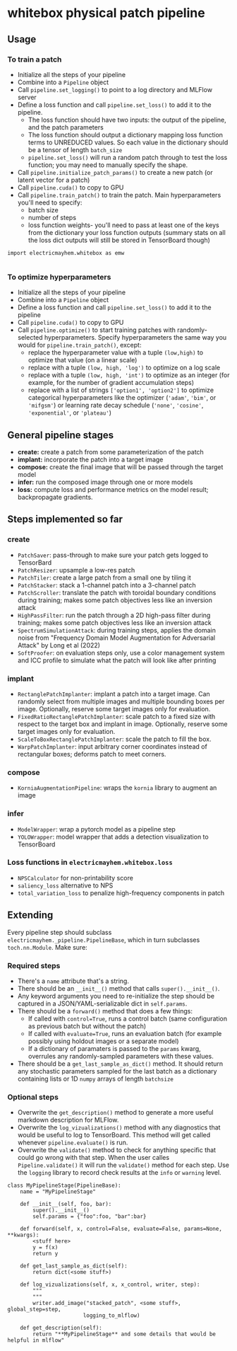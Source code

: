 # whitebox physical patch pipeline

## Usage

### To train a patch

* Initialize all the steps of your pipeline
* Combine into a `Pipeline` object
* Call `pipeline.set_logging()` to point to a log directory and MLFlow server
* Define a loss function and call `pipeline.set_loss()` to add it to the pipeline. 
  * The loss function should have two inputs: the output of the pipeline, and the patch parameters
  * The loss function should output a dictionary mapping loss function terms to UNREDUCED values. So each value in the dictionary should be a tensor of length `batch_size`
  * `pipeline.set_loss()` will run a random patch through to test the loss function; you may need to manually specify the shape.
* Call `pipeline.initialize_patch_params()` to create a new patch (or latent vector for a patch)
* Call `pipeline.cuda()` to copy to GPU
* Call `pipeline.train_patch()` to train the patch. Main hyperparameters you'll need to specify:
  * batch size
  * number of steps
  * loss function weights- you'll need to pass at least one of the keys from the dictionary your loss function outputs (summary stats on all the loss dict outputs will still be stored in TensorBoard though)


```
import electricmayhem.whitebox as emw


```

### To optimize hyperparameters

* Initialize all the steps of your pipeline
* Combine into a `Pipeline` object
* Define a loss function and call `pipeline.set_loss()` to add it to the pipeline
* Call `pipeline.cuda()` to copy to GPU
* Call `pipeline.optimize()` to start training patches with randomly-selected hyperparameters. Specify hyperparameters the same way you would for `pipeline.train_patch()`, except:
  * replace the hyperparameter value with a tuple `(low,high)` to optimize that value (on a linear scale)
  * replace with a tuple `(low, high, 'log')` to optimize on a log scale
  * replace with a tuple `(low, high, 'int')` to optimize as an integer (for example, for the number of gradient accumulation steps)
  * replace with a list of strings `['option1', 'option2']` to optimize categorical hyperparameters like the optimizer (`'adam'`, `'bim'`, or `'mifgsm'`) or learning rate decay schedule (`'none'`, `'cosine'`, `'exponential'`, or `'plateau'`) 


## General pipeline stages

* **create:** create a patch from some parameterization of the patch
* **implant:** incorporate the patch into a target image
* **compose:** create the final image that will be passed through the target model
* **infer:** run the composed image through one or more models
* **loss:** compute loss and performance metrics on the model result; backpropagate gradients.

## Steps implemented so far

### create

* `PatchSaver`: pass-through to make sure your patch gets logged to TensorBard
* `PatchResizer`: upsample a low-res patch
* `PatchTiler`: create a large patch from a small one by tiling it
* `PatchStacker`: stack a 1-channel patch into a 3-channel patch
* `PatchScroller`: translate the patch with toroidal boundary conditions during training; makes some patch objectives less like an inversion attack
* `HighPassFilter`: run the patch through a 2D high-pass filter during training; makes some patch objectives less like an inversion attack
* `SpectrumSimulationAttack`: during training steps, applies the domain noise from "Frequency Domain Model Augmentation for Adversarial Attack" by Long et al (2022)
* `SoftProofer`: on evaluation steps only, use a color management system and ICC profile to simulate what the patch will look like after printing

### implant

* `RectanglePatchImplanter`: implant a patch into a target image. Can randomly select from multiple images and multiple bounding boxes per image. Optionally, reserve some target images only for evaluation.
* `FixedRatioRectanglePatchImplanter`: scale patch to a fixed size with respect to the target box and implant in image. Optionally, reserve some target images only for evaluation.
* `ScaleToBoxRectanglePatchImplanter`: scale the patch to fill the box.
* `WarpPatchImplanter`: input arbitrary corner coordinates instead of rectangular boxes; deforms patch to meet corners.

### compose

* `KorniaAugmentationPipeline`: wraps the `kornia` library to augment an image

### infer

* `ModelWrapper`: wrap a pytorch model as a pipeline step
* `YOLOWrapper`: model wrapper that adds a detection visualization to TensorBoard

### Loss functions in `electricmayhem.whitebox.loss`

* `NPSCalculator` for non-printability score
* `saliency_loss` alternative to NPS
* `total_variation_loss` to penalize high-frequency components in patch

## Extending

Every pipeline step should subclass `electricmayhem._pipeline.PipelineBase`, which in turn subclasses `toch.nn.Module`. Make sure:

### Required steps

* There's a `name` attribute that's a string.
* There should be an `__init__()` method that calls `super().__init__()`. 
* Any keyword arguments you need to re-initialize the step should be captured in a JSON/YAML-serializable dict in `self.params`.
* There should be a `forward()` method that does a few things:
  * If called with `control=True`, runs a control batch (same configuration as previous batch but without the patch)
  * If called with `evaluate=True`, runs an evaluation batch (for example possibly using holdout images or a separate model)
  * If a dictionary of paramaters is passed to the `params` kwarg, overrules any randomly-sampled parameters with these values.
* There should be a `get_last_sample_as_dict()` method. It should return any stochastic parameters sampled for the last batch as a dictionary containing lists or 1D `numpy` arrays of length `batchsize`

### Optional steps

* Overwrite the `get_description()` method to generate a more useful markdown description for MLFlow.
* Overwrite the `log_vizualizations()` method with any diagnostics that would be useful to log to TensorBoard. This method will get called whenever `pipeline.evaluate()` is run.
* Overwrite the `validate()` method to check for anything specific that could go wrong with that step. When the user calles `Pipeline.validate()` it will run the `validate()` method for each step. Use the `logging` library to record check results at the `info` or `warning` level.

```
class MyPipelineStage(PipelineBase):
    name = "MyPipelineStage"

    def __init__(self, foo, bar):
        super().__init__()
        self.params = {"foo":foo, "bar":bar}
        
    def forward(self, x, control=False, evaluate=False, params=None, **kwargs):
        <stuff here>
        y = f(x)
        return y
        
    def get_last_sample_as_dict(self):
        return dict(<some stuff>)
        
    def log_vizualizations(self, x, x_control, writer, step):
        """
        """
        writer.add_image("stacked_patch", <some stuff>, global_step=step,
                        logging_to_mlflow)
         
    def get_description(self):
        return "**MyPipelineStage** and some details that would be helpful in mlflow"
        

```